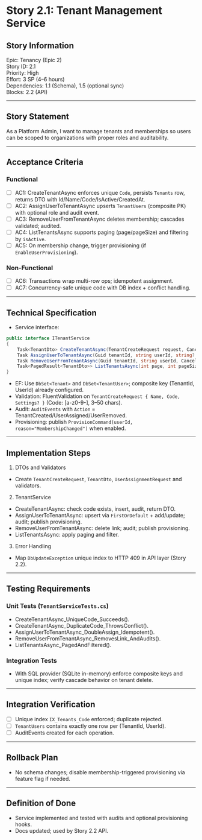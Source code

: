 # Story 2.1: Tenant Management Service

## Story Information
Epic: Tenancy (Epic 2)  
Story ID: 2.1  
Priority: High  
Effort: 3 SP (4–6 hours)  
Dependencies: 1.1 (Schema), 1.5 (optional sync)  
Blocks: 2.2 (API)

---

## Story Statement
As a Platform Admin, I want to manage tenants and memberships so users can be scoped to organizations with proper roles and auditability.

---

## Acceptance Criteria

### Functional
- [ ] AC1: CreateTenantAsync enforces unique `Code`, persists `Tenants` row, returns DTO with Id/Name/Code/IsActive/CreatedAt.
- [ ] AC2: AssignUserToTenantAsync upserts `TenantUsers` (composite PK) with optional role and audit event.
- [ ] AC3: RemoveUserFromTenantAsync deletes membership; cascades validated; audited.
- [ ] AC4: ListTenantsAsync supports paging (page/pageSize) and filtering by `isActive`.
- [ ] AC5: On membership change, trigger provisioning (if `EnableUserProvisioning`).

### Non-Functional
- [ ] AC6: Transactions wrap multi-row ops; idempotent assignment.  
- [ ] AC7: Concurrency-safe unique code with DB index + conflict handling.

---

## Technical Specification

- Service interface:
```csharp path=null start=null
public interface ITenantService
{
    Task<TenantDto> CreateTenantAsync(TenantCreateRequest request, CancellationToken ct = default);
    Task AssignUserToTenantAsync(Guid tenantId, string userId, string? role, CancellationToken ct = default);
    Task RemoveUserFromTenantAsync(Guid tenantId, string userId, CancellationToken ct = default);
    Task<PagedResult<TenantDto>> ListTenantsAsync(int page, int pageSize, bool? isActive, CancellationToken ct = default);
}
```
- EF: Use `DbSet<Tenant>` and `DbSet<TenantUser>`; composite key (TenantId, UserId) already configured.
- Validation: FluentValidation on `TenantCreateRequest { Name, Code, Settings? }` (Code: [a-z0-9-], 3–50 chars).
- Audit: `AuditEvents` with `Action` = TenantCreated/UserAssigned/UserRemoved.
- Provisioning: publish `ProvisionCommand(userId, reason="MembershipChanged")` when enabled.

---

## Implementation Steps
1) DTOs and Validators
- Create `TenantCreateRequest`, `TenantDto`, `UserAssignmentRequest` and validators.

2) TenantService
- CreateTenantAsync: check code exists, insert, audit, return DTO.
- AssignUserToTenantAsync: upsert via `FirstOrDefault` + add/update; audit; publish provisioning.
- RemoveUserFromTenantAsync: delete link; audit; publish provisioning.
- ListTenantsAsync: apply paging and filter.

3) Error Handling
- Map `DbUpdateException` unique index to HTTP 409 in API layer (Story 2.2).

---

## Testing Requirements

### Unit Tests (`TenantServiceTests.cs`)
- CreateTenantAsync_UniqueCode_Succeeds().
- CreateTenantAsync_DuplicateCode_ThrowsConflict().
- AssignUserToTenantAsync_DoubleAssign_Idempotent().
- RemoveUserFromTenantAsync_RemovesLink_AndAudits().
- ListTenantsAsync_PagedAndFiltered().

### Integration Tests
- With SQL provider (SQLite in-memory) enforce composite keys and unique index; verify cascade behavior on tenant delete.

---

## Integration Verification
- [ ] Unique index `IX_Tenants_Code` enforced; duplicate rejected.  
- [ ] `TenantUsers` contains exactly one row per (TenantId, UserId).  
- [ ] AuditEvents created for each operation.

---

## Rollback Plan
- No schema changes; disable membership-triggered provisioning via feature flag if needed.

---

## Definition of Done
- Service implemented and tested with audits and optional provisioning hooks.  
- Docs updated; used by Story 2.2 API.
